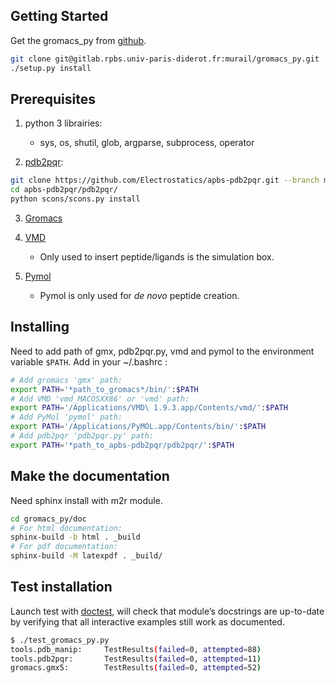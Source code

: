 
## Getting Started

Get the gromacs_py from [github](https://github.com/samuelmurail/gromacs_py).

```bash
git clone git@gitlab.rpbs.univ-paris-diderot.fr:murail/gromacs_py.git
./setup.py install
```



## Prerequisites

1. python 3 librairies:  
	* sys, os, shutil, glob, argparse, subprocess, operator

2. [pdb2pqr](http://www.poissonboltzmann.org/):
```bash
git clone https://github.com/Electrostatics/apbs-pdb2pqr.git --branch master --depth=1
cd apbs-pdb2pqr/pdb2pqr/
python scons/scons.py install
```

3.  [Gromacs](http://www.gromacs.org/)

4.  [VMD](http://www.ks.uiuc.edu/Research/vmd/)
	* Only used to insert peptide/ligands is the simulation box.

5.  [Pymol](https://pymol.org/2/)
	* Pymol is only used for *de novo* peptide creation.



## Installing

Need to add path of gmx, pdb2pqr.py, vmd and pymol to the environment variable ``$PATH``.
Add in your ~/.bashrc :

```bash
# Add gromacs 'gmx' path:
export PATH='*path_to_gromacs*/bin/':$PATH
# Add VMD 'vmd_MACOSXX86' or 'vmd' path:
export PATH='/Applications/VMD\ 1.9.3.app/Contents/vmd/':$PATH
# Add PyMol 'pymol' path:
export PATH='/Applications/PyMOL.app/Contents/bin/':$PATH
# Add pdb2pqr 'pdb2pqr.py' path:
export PATH='*path_to_apbs-pdb2pqr/pdb2pqr/':$PATH
```


## Make the documentation

Need sphinx install with m2r module.

```bash
cd gromacs_py/doc
# For html documentation:
sphinx-build -b html . _build
# For pdf documentation:
sphinx-build -M latexpdf . _build/
```

## Test installation

Launch test with [doctest](https://docs.python.org/3/library/doctest.html), will check that module’s docstrings are up-to-date by verifying that all interactive examples still work as documented.

```bash
$ ./test_gromacs_py.py
tools.pdb_manip:	 TestResults(failed=0, attempted=88)
tools.pdb2pqr:  	 TestResults(failed=0, attempted=11)
gromacs.gmx5:    	 TestResults(failed=0, attempted=52)
```


